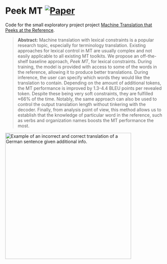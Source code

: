 # Peek MT [![Paper](https://img.shields.io/badge/📜%20paper-481.svg)](https://vilda.net/papers/mt_peek.pdf)

Code for the small exploratory project project [Machine Translation that Peeks at the Reference](https://vilda.net/papers/mt_peek.pdf).

> **Abstract:** Machine translation with lexical constraints is a popular research topic, especially for terminology translation.
> Existing approaches for lexical control in MT are usually complex and not easily applicable to all existing MT toolkits.
> We propose an off-the-shelf baseline approach, *Peek MT*, for lexical constraints.
> During training, the model is provided with access to some of the words in the reference, allowing it to produce better translations.
> During inference, the user can specify which words they would like the translation to contain.
> Depending on the amount of additional tokens, the MT performance is improved by 1.3-4.4 BLEU points per revealed token.
> Despite these being very soft constraints, they are fulfilled ≈66% of the time.
> Notably, the same approach can also be used to control the output translation length without tinkering with the decoder.
> Finally, from analysis point of view, this method allows us to establish that the knowledge of particular word in the reference, such as verbs and organization names boosts the MT performance the most.

<img alt="Example of an incorrect and correct translation of a German sentence given additional info." src="https://github.com/zouharvi/mt-peek/assets/7661193/3b946ab8-bad2-42af-b3d8-e364ca1b5f23" width=400em>
